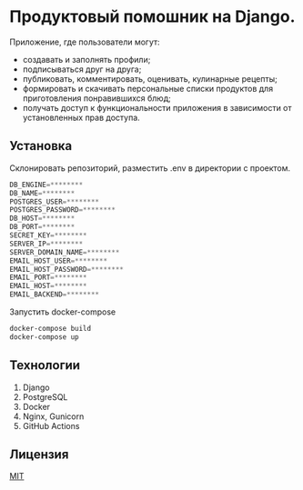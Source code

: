 # Продуктовый помошник на Django.

Приложение, где пользователи могут:
- создавать и заполнять профили;
- подписываться друг на друга;
- публиковать, комментировать, оценивать, кулинарные рецепты;
- формировать и скачивать персональные списки продуктов для приготовления понравившихся блюд;
- получать доступ к функциональности приложения в зависимости от установленных прав доступа.

## Установка

Склонировать репозиторий, разместить .env в директории с проектом.

```python
DB_ENGINE=********
DB_NAME=********
POSTGRES_USER=********
POSTGRES_PASSWORD=********
DB_HOST=********
DB_PORT=********
SECRET_KEY=********
SERVER_IP=********
SERVER_DOMAIN_NAME=********
EMAIL_HOST_USER=********
EMAIL_HOST_PASSWORD=******** 
EMAIL_PORT=********
EMAIL_HOST=********
EMAIL_BACKEND=********
```

Запустить docker-compose

```bash
docker-compose build
docker-compose up
```

## Технологии

1. Django
2. PostgreSQL
3. Docker
4. Nginx, Gunicorn
4. GitHub Actions

## Лицензия
[MIT](https://choosealicense.com/licenses/mit/)


